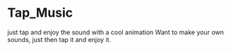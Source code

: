 # Tap_Music
just tap and enjoy the sound with a cool animation
Want to make your own sounds, just then tap it and enjoy it.
